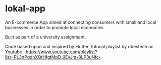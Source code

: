 # lokal-app

An E-commerce App aimed at connecting consumers with small and local businesses in order to promote local economies.

Built as part of a university assignment.

Code based upon and inspired by Flutter Tutorial playlist by dbestech on Youtube : https://www.youtube.com/playlist?list=PL3nPgdhXQtHfgtMpD_0EvJm-8LP3uNfc-